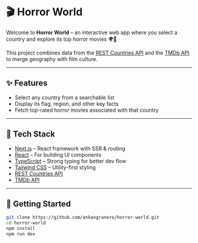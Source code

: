 # 🎬 Horror World

Welcome to **Horror World** – an interactive web app where you select a country and explore its top horror movies 🌍🔪

This project combines data from the [REST Countries API](https://restcountries.com) and the [TMDb API](https://www.themoviedb.org/) to merge geography with film culture.

---

## ✨ Features

- Select any country from a searchable list
- Display its flag, region, and other key facts
- Fetch top-rated horror movies associated with that country

---

## 🔧 Tech Stack

- [Next.js](https://nextjs.org/) – React framework with SSR & routing
- [React](https://reactjs.org/) – For building UI components
- [TypeScript](https://www.typescriptlang.org/) – Strong typing for better dev flow
- [Tailwind CSS](https://tailwindcss.com/) – Utility-first styling
- [REST Countries API](https://restcountries.com)
- [TMDb API](https://www.themoviedb.org/)

---

## 🚀 Getting Started

```bash
git clone https://github.com/ankangranero/horror-world.git
cd horror-world
npm install
npm run dev
